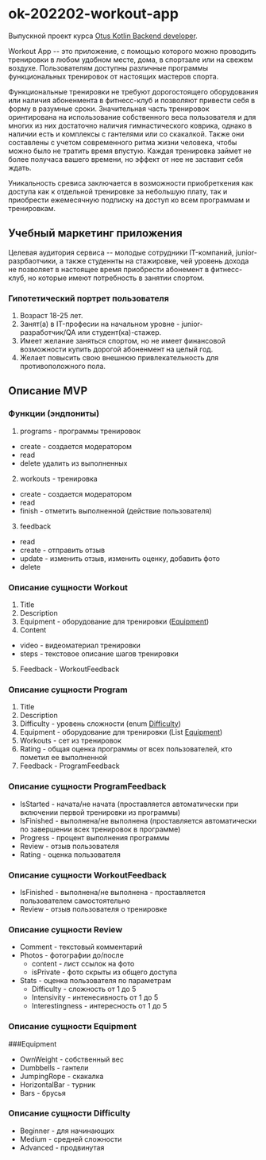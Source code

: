 # ok-202202-workout-app

Выпускной проект курса [Otus Kotlin Backend developer](https://otus.ru/lessons/kotlin/?int_source=courses_catalog&int_term=programming).

Workout App -- это приложение, с помощью которого можно проводить тренировки в любом удобном месте, дома, в спортзале или на свежем воздухе.
Пользователям доступны различные программы функциональных тренировок от настоящих мастеров спорта.

Функциональные тренировки не требуют дорогостоящего оборудования или наличия абоненмента в фитнесс-клуб и позволяют привести себя в форму в разумные сроки.
Значительная часть тренировок оринтирована на использование собственного веса пользователя и для многих из них достаточно наличия гимнастического коврика, однако
в наличии есть и комплексы с гантелями или со скакалкой. Также они составлены с учетом современного ритма жизни человека, чтобы можно было не тратить время впустую.
Каждая тренировка займет не более получаса вашего времени, но эффект от нее не заставит себя ждать.

Уникальность сревиса заключается в возможности приобреткения как доступа как к отдельной тренировке за
небольшую плату, так и приобрести ежемесячную подписку на доступ ко всем программам и тренировкам.

## Учебный маркетинг приложения

Целевая аудитория сервиса -- молодые сотрудники IT-компаний, junior-разрбаотчики, а также студеннты на стажировке, 
чей уровень дохода не позволяет в настоящее время приобрести абонемент в фитнесс-клуб, но которые имеют потребность в 
занятии спортом.

### Гипотетический портрет пользователя

1. Возраст 18-25 лет.
2. Занят(а) в IT-професии на начальном уровне - junior-разработчик/QA или студент(ка)-стажер.
3. Имеет желание заняться спортом, но не имеет финансовой возможности купить дорогой абоненмент на целый год.
4. Желает повысить свою внешнюю привлекательность для противоположного пола.

## Описание MVP

### Функции (эндпониты)
1. programs - программы тренировок
- create - создается модератором
- read
- delete удалить из выполненных
2. workouts - тренировка
- create - создается модератором
- read
- finish - отметить выполненной (действие пользователя)
3. feedback
- read
- create - отправить отзыв
- update - изменить отзыв, изменить оценку, добавить фото
- delete

### Описание сущности Workout
1. Title
2. Description
3. Equipment - оборудование для тренировки ([Equipment](#Equipment))
4. Content
- video - видеоматериал тренировки
- steps - текстовое описание шагов тренировки
5. Feedback - WorkoutFeedback

### Описание сущности Program
1. Title
2. Description
3. Difficulty - уровень сложности (enum [Difficulty](#Difficulty))
4. Equipment - оборудование для тренировки (List [Equipment](#Equipment))
5. Workouts - сет из тренировок
6. Rating - общая оценка программы от всех пользователей, кто пометил ее выполненной
7. Feedback - ProgramFeedback

### Описание сущности ProgramFeedback
- IsStarted - начата/не начата (проставляется автоматически при включении первой тренировки из программы)
- IsFinished - выполнена/не выполнена (проставляется автоматически по завершении всех тренировок в программе)
- Progress - процент выполнения программы
- Review - отзыв пользователя
- Rating - оценка пользователя

### Описание сущности WorkoutFeedback
- IsFinished - выполнена/не выполнена - проставляется пользователем самостоятельно
- Review - отзыв пользователя о тренировке

### Описание сущности Review
- Comment - текстовый комментарий
- Photos - фотографии до/после
  - content - лист ссылок на фото
  - isPrivate - фото скрыты из общего доступа
- Stats - оценка пользователя по параметрам
  - Difficulty - сложность от 1 до 5
  - Intensivity - интенесивность от 1 до 5
  - Interestingness - интересность от 1 до 5

### Описание сущности Equipment
###Equipment
- OwnWeight - собственный вес
- Dumbbells - гантели
- JumpingRope - скакалка
- HorizontalBar - турник
- Bars - брусья

### Описание сущности Difficulty
- Beginner - для начинающих
- Medium - средней сложности
- Advanced - продвинутая





